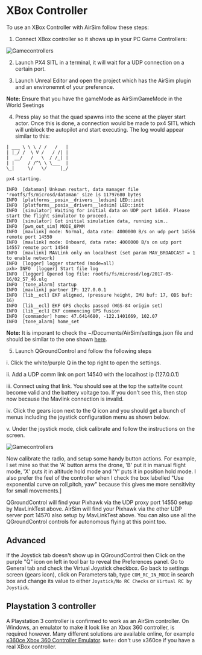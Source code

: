 # XBox Controller

To use an XBox Controller with AirSim follow these steps:

1. Connect XBox controller so it shows up in your PC Game Controllers:

![Gamecontrollers](images/game_controllers.png)

2. Launch PX4 SITL in a terminal, it will wait for a UDP connection on a certain port.

3. Launch Unreal Editor and open the project which has the AirSim plugin and an environemnt of your preference.

 __Note:__ Ensure that you have the gameMode as AirSimGameMode in the World Seetings
 
4. Press play so that the quad spawns into the scene at the player start actor. Once this is done, a connection would be made to px4 SITL which will unblock the autopilot and start executing. The log would appear similar to this:

```
| ___ \ \ \ / /   /   |
| |_/ /  \ V /   / /| |
|  __/   /   \  / /_| |
| |     / /^\ \ \___  |
\_|     \/   \/     |_/

px4 starting.

INFO  [dataman] Unkown restart, data manager file 'rootfs/fs/microsd/dataman' size is 11797680 bytes
INFO  [platforms__posix__drivers__ledsim] LED::init
INFO  [platforms__posix__drivers__ledsim] LED::init
INFO  [simulator] Waiting for initial data on UDP port 14560. Please start the flight simulator to proceed..
INFO  [simulator] Got initial simulation data, running sim..
INFO  [pwm_out_sim] MODE_8PWM
INFO  [mavlink] mode: Normal, data rate: 4000000 B/s on udp port 14556 remote port 14550
INFO  [mavlink] mode: Onboard, data rate: 4000000 B/s on udp port 14557 remote port 14540
INFO  [mavlink] MAVLink only on localhost (set param MAV_BROADCAST = 1 to enable network)
INFO  [logger] logger started (mode=all)
pxh> INFO  [logger] Start file log
INFO  [logger] Opened log file: rootfs/fs/microsd/log/2017-05-16/02_57_46.ulg
INFO  [tone_alarm] startup
INFO  [mavlink] partner IP: 127.0.0.1
INFO  [lib__ecl] EKF aligned, (pressure height, IMU buf: 17, OBS buf: 16)
INFO  [lib__ecl] EKF GPS checks passed (WGS-84 origin set)
INFO  [lib__ecl] EKF commencing GPS fusion
INFO  [commander] home: 47.6414680, -122.1401669, 102.07
INFO  [tone_alarm] home_set
```

__Note:__ It is imporant to check the ~/Documents/AirSim/settings.json file and should be similar to the one shown [here](https://github.com/Microsoft/AirSim/blob/master/docs/settings.md).


5. Launch QGroundControl and follow the following steps

i. Click the white/purple Q in the top right to open the settings.

ii. Add a UDP comm link on port 14540 with the localhost ip (127.0.0.1)

iii. Connect using that link. You should see at the top the sattelite count become valid and the battery voltage too. If you don't see this, then stop now because the Mavlink connection is invalid.

iv. Click the gears icon next to the Q icon and you should get a bunch of menus including the joystick configuration menu as shown below.

v. Under the joystick mode, click calibrate and follow the instructions on the screen.

![Gamecontrollers](images/qgc_joystick.png)

Now calibrate the radio, and setup some handy button actions.  For example, I set mine so that 
the 'A' button arms the drone, 'B' put it in manual flight mode, 'X' puts it in altitude hold mode
and 'Y' puts it in position hold mode.  I also prefer the feel of the controller when I check the
box labelled "Use exponential curve on roll,pitch, yaw" because this gives me more sensitivity for
small movements.]

QGroundControl will find your Pixhawk via the UDP proxy port 14550 setup by MavLinkTest above.
AirSim will find your Pixhawk via the other UDP server port 14570 also setup by MavLinkTest above.
You can also use all the QGroundControl controls for autonomous flying at this point too.

## Advanced

If the Joystick tab doesn't show up in QGroundControl then Click on the purple "Q" icon on left in tool bar to reveal the Preferences panel.
Go to General tab and check the Virtual Joystick checkbox.  Go back to settings screen (gears icon), click on Parameters tab,
type `COM_RC_IN_MODE` in search box and change its value to either `Joystick/No RC Checks` or `Virtual RC by Joystick`.

## Playstation 3 controller

A Playstation 3 controller is confirmed to work as an AirSim controller. On Windows, an emulator to make it look like an Xbox 360 controller, is required however. Many different solutions are available online, for example [x360ce Xbox 360 Controller Emulator](https://github.com/x360ce/x360ce).  `Note:` don't use x360ce if you have a real XBox controller.
